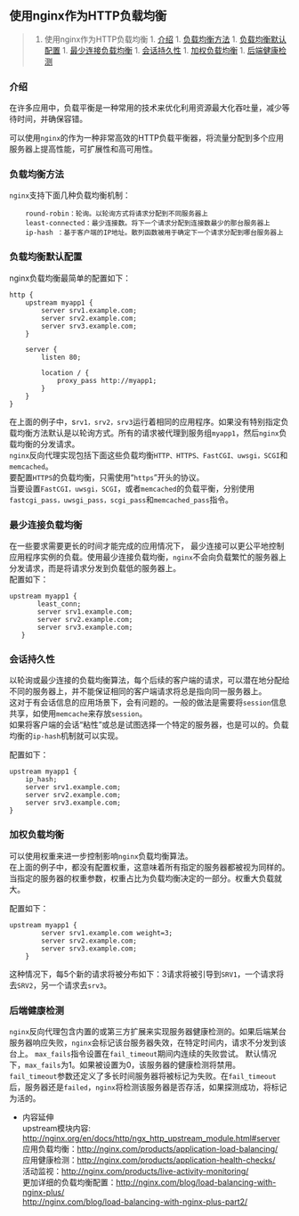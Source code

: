 ## 使用nginx作为HTTP负载均衡
>1. 使用nginx作为HTTP负载均衡
	1. [介绍](#介绍 "介绍")
	1. [负载均衡方法](#负载均衡方法 "负载均衡方法")
	1. [负载均衡默认配置](#负载均衡默认配置 "负载均衡默认配置")
	1. [最少连接负载均衡](#最少连接负载均衡 "最少连接负载均衡")
	1. [会话持久性](#会话持久性 "会话持久性")
	1. [加权负载均衡](#加权负载均衡 "加权负载均衡")
	1. [后端健康检测](#后端健康检测 "后端健康检测")

### 介绍

在许多应用中，负载平衡是一种常用的技术来优化利用资源最大化吞吐量，减少等待时间，并确保容错。

可以使用`nginx`的作为一种非常高效的HTTP负载平衡器，将流量分配到多个应用服务器上提高性能，可扩展性和高可用性。
### 负载均衡方法

`nginx`支持下面几种负载均衡机制：
```
    round-robin：轮询。以轮询方式将请求分配到不同服务器上
    least-connected：最少连接数。将下一个请求分配到连接数最少的那台服务器上
    ip-hash ：基于客户端的IP地址。散列函数被用于确定下一个请求分配到哪台服务器上
```
### 负载均衡默认配置

nginx负载均衡最简单的配置如下：
```
http {
    upstream myapp1 {
        server srv1.example.com;
        server srv2.example.com;
        server srv3.example.com;
    }

    server {
        listen 80;

        location / {
            proxy_pass http://myapp1;
        }
    }
}
```

在上面的例子中，s`rv1，srv2，srv3`运行着相同的应用程序。如果没有特别指定负载均衡方法默认是以轮询方式。所有的请求被代理到服务组`myapp1`，然后`nginx`负载均衡的分发请求。    
`nginx`反向代理实现包括下面这些负载均衡`HTTP、HTTPS、FastCGI、uwsgi，SCGI`和`memcached`。  
要配置`HTTPS`的负载均衡，只需使用“`https`”开头的协议。  
当要设置`FastCGI，uwsgi，SCGI`，或者`memcached`的负载平衡，分别使用`fastcgi_pass，uwsgi_pass，scgi_pass`和`memcached_pass`指令。  

### 最少连接负载均衡

在一些要求需要更长的时间才能完成的应用情况下， 最少连接可以更公平地控制应用程序实例的负载。使用最少连接负载均衡，`nginx`不会向负载繁忙的服务器上分发请求，而是将请求分发到负载低的服务器上。  
配置如下：
```
upstream myapp1 {
       least_conn;
       server srv1.example.com;
       server srv2.example.com;
       server srv3.example.com;
   }
```   
### 会话持久性

以轮询或最少连接的负载均衡算法，每个后续的客户端的请求，可以潜在地分配给不同的服务器上，并不能保证相同的客户端请求将总是指向同一服务器上。  
这对于有会话信息的应用场景下，会有问题的。一般的做法是需要将`session`信息共享，如使用`memcache`来存放`session`。  
如果将客户端的会话“粘性”或总是试图选择一个特定的服务器，也是可以的。负载均衡的`ip-hash`机制就可以实现。  

配置如下：
```
upstream myapp1 {
    ip_hash;
    server srv1.example.com;
    server srv2.example.com;
    server srv3.example.com;
}
```
### 加权负载均衡

可以使用权重来进一步控制影响`nginx`负载均衡算法。  
在上面的例子中，都没有配置权重，这意味着所有指定的服务器都被视为同样的。  
当指定的服务器的权重参数，权重占比为负载均衡决定的一部分。权重大负载就大。  

配置如下：
```
upstream myapp1 {
        server srv1.example.com weight=3;
        server srv2.example.com;
        server srv3.example.com;
    }
```
这种情况下，每5个新的请求将被分布如下：3请求将被引导到`SRV1`，一个请求将去`SRV2`，另一个请求去`srv3`。

### 后端健康检测
`nginx`反向代理包含内置的或第三方扩展来实现服务器健康检测的。如果后端某台服务器响应失败，`nginx`会标记该台服务器失效，在特定时间内，请求不分发到该台上。
`max_fails`指令设置在`fail_timeout`期间内连续的失败尝试。 默认情况下，`max_fails`为1。如果被设置为0，该服务器的健康检测将禁用。
`fail_timeout`参数还定义了多长时间服务器将被标记为失败。在`fail_timeout`后，服务器还是`failed`，`nginx`将检测该服务器是否存活，如果探测成功，将标记为活的。  

* 内容延伸  
upstream模块内容: http://nginx.org/en/docs/http/ngx_http_upstream_module.html#server  
应用负载均衡：http://nginx.com/products/application-load-balancing/  
应用健康检测：http://nginx.com/products/application-health-checks/  
活动监视：http://nginx.com/products/live-activity-monitoring/  
更加详细的负载均衡配置：http://nginx.com/blog/load-balancing-with-nginx-plus/  
http://nginx.com/blog/load-balancing-with-nginx-plus-part2/  
